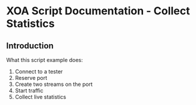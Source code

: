 # XOA Script Documentation - Collect Statistics

## Introduction
What this script example does:
1. Connect to a tester
2. Reserve port
3. Create two streams on the port
4. Start traffic
5. Collect live statistics
